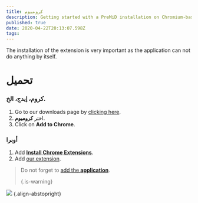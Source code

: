 ```yaml
---
title: كروميوم
description: Getting started with a PreMiD installation on Chromium-based browsers
published: true
date: 2020-04-22T20:13:07.598Z
tags:
---
```


The installation of the extension is very important as the application can not do anything by itself.

# تحميل
### كروم، إيدج، الخ.
1. Go to our downloads page by [clicking here](https://premid.app/downloads).
2. اختر **كروميوم**.
3. Click on **Add to Chrome**.

### أوبرا
1. Add **[Install Chrome Extensions](https://addons.opera.com/en/extensions/details/install-chrome-extensions/)**.
2. Add [our extension](https://premid.app/downloads).

> Do not forget to [add the **application**](/install). 
> 
> {.is-warning}

![](https://img.icons8.com/color/2x/chrome.png) {.align-abstopright}